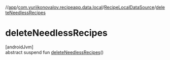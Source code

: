 //[app](../../../index.md)/[com.yuriikonovalov.recipeapp.data.local](../index.md)/[RecipeLocalDataSource](index.md)/[deleteNeedlessRecipes](delete-needless-recipes.md)

# deleteNeedlessRecipes

[androidJvm]\
abstract suspend fun [deleteNeedlessRecipes](delete-needless-recipes.md)()
